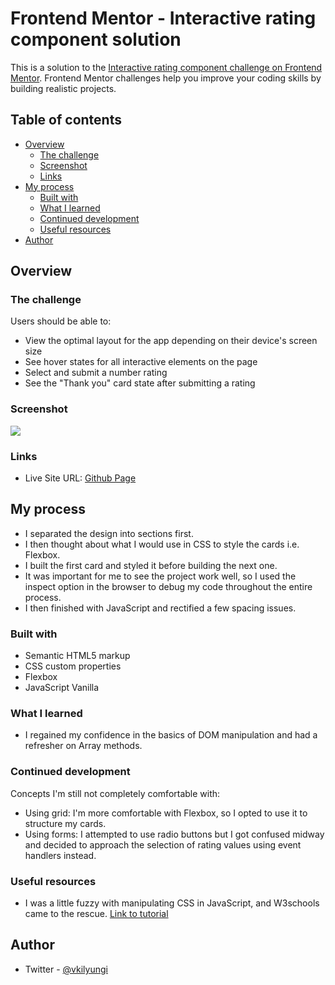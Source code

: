 # Frontend Mentor - Interactive rating component solution

This is a solution to the [Interactive rating component challenge on Frontend Mentor](https://www.frontendmentor.io/challenges/interactive-rating-component-koxpeBUmI). Frontend Mentor challenges help you improve your coding skills by building realistic projects.

## Table of contents

- [Overview](#overview)
  - [The challenge](#the-challenge)
  - [Screenshot](#screenshot)
  - [Links](#links)
- [My process](#my-process)
  - [Built with](#built-with)
  - [What I learned](#what-i-learned)
  - [Continued development](#continued-development)
  - [Useful resources](#useful-resources)
- [Author](#author)

## Overview

### The challenge

Users should be able to:

- View the optimal layout for the app depending on their device's screen size
- See hover states for all interactive elements on the page
- Select and submit a number rating
- See the "Thank you" card state after submitting a rating

### Screenshot

![](./screenshot.jpg)

### Links

- Live Site URL: [Github Page](https://devkilyungi.github.io/interactive-rating-component/)

## My process

- I separated the design into sections first.
- I then thought about what I would use in CSS to style the cards i.e. Flexbox.
- I built the first card and styled it before building the next one.
- It was important for me to see the project work well, so I used the inspect option in the browser to debug my code throughout the entire process.
- I then finished with JavaScript and rectified a few spacing issues.

### Built with

- Semantic HTML5 markup
- CSS custom properties
- Flexbox
- JavaScript Vanilla

### What I learned

- I regained my confidence in the basics of DOM manipulation and had a refresher on Array methods.

### Continued development

Concepts I'm still not completely comfortable with:

- Using grid: I'm more comfortable with Flexbox, so I opted to use it to structure my cards.
- Using forms: I attempted to use radio buttons but I got confused midway and decided to approach the selection of rating values using event handlers instead.

### Useful resources

- I was a little fuzzy with manipulating CSS in JavaScript, and W3schools came to the rescue. [Link to tutorial](https://www.w3schools.com/js/js_htmldom_css.asp)

## Author

- Twitter - [@vkilyungi](https://www.twitter.com/vkilyungi)
